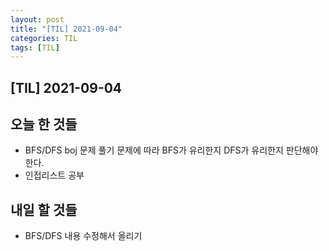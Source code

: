 ```yaml
---
layout: post
title: "[TIL] 2021-09-04"
categories: TIL
tags: [TIL]
---
```


## [TIL] 2021-09-04<br>

## 오늘 한 것들

- BFS/DFS boj 문제 풀기
문제에 따라 BFS가 유리한지 DFS가 유리한지 판단해야 한다.
- 인접리스트 공부

## 내일 할 것들

- BFS/DFS 내용 수정해서 올리기
